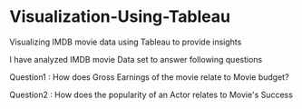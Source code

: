 # Visualization-Using-Tableau
Visualizing IMDB movie data using Tableau to provide insights

I have analyzed IMDB movie Data set to answer following questions

Question1 : How does Gross Earnings of the movie relate to Movie budget?

Question2 : How does the popularity of an Actor relates to Movie's Success
